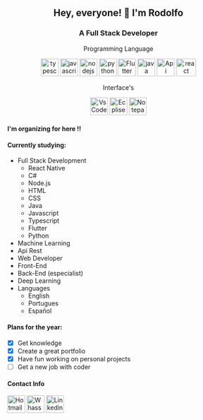 <h2 align="center">Hey, everyone! 👋 I'm Rodolfo</h2>

<h3 align="center">A Full Stack Developer </h3>

<p align="center">Programming Language</p>
<p align="center">
  <img src="https://seeklogo.com/images/T/typescript-logo-B29A3F462D-seeklogo.com.png" alt="typescript" width="40" height="40"/>
  <img src="https://upload.wikimedia.org/wikipedia/commons/thumb/9/99/Unofficial_JavaScript_logo_2.svg/600px-Unofficial_JavaScript_logo_2.svg.png" alt="javascript" width="40" height="40"/>
  <img src="https://nodejs.org/static/images/logos/nodejs-new-pantone-black.svg" alt="nodejs" width="40" height="40"/>
  <img src="https://upload.wikimedia.org/wikipedia/commons/thumb/c/c3/Python-logo-notext.svg/600px-Python-logo-notext.svg.png" alt="python" width="40" height="40"/>
  <img src="https://www.kindpng.com/picc/m/355-3557482_flutter-logo-png-transparent-png.png" alt="Flutter" width="40" height="40"/>
<img src="https://tse4.mm.bing.net/th?id=OIP.dLQRjUReUmbA67NWhT_uVQHaHa&pid=Api&P=0&w=300&h=300" alt="java" width="40" height="40"/>
<img src="https://tse3.mm.bing.net/th?id=OIP.neH7oLSss87jNaoQQIch4wAAAA&pid=Api&P=0&w=300&h=300" alt="Api" width="40" height="40"/>
<img src="https://seeklogo.com/images/R/react-logo-7B3CE81517-seeklogo.com.png" alt="react" width="45" height="40"/>
</p>
<p align="center">Interface's</p>
<p align="center"><img src="https://cdn.jsdelivr.net/gh/chocolatey-community/chocolatey-coreteampackages@00a000c7e5d8cc0d8416468e164eef281f843bff/icons/vscode.png" alt="VsCode" width="40" height="40"/>
<img src="https://tse1.mm.bing.net/th?id=OIP.8OYJYqaCkzrgt4XiNN5j3wHaHa&pid=Api&P=0&w=300&h=300" alt="Ecplise" width="40" height="40"/>
<img src="https://notepad-plus-plus.org/images/logo.svg" alt="Notepad ++" width="40" height="40"/>

</p>

#### I'm organizing for here !!



#### Currently studying:

* Full Stack Development
  + React Native
  + C#
  + Node.js
  + HTML
  + CSS
  + Java
  + Javascript
  + Typescript
  + Flutter
  + Python
* Machine Learning
* Api Rest
* Web Developer
* Front-End
* Back-End (especialist)
* Deep Learning
* Languages
  + English
  + Portugues
  + Español

#### Plans for the year:

* [x] Get knowledge 
* [x] Create a great portfolio
* [x] Have fun working on personal projects
* [ ] Get a new job with coder
#### Contact Info

<a href="mailto:rodolfofranco14@hotmail.com">
<img src="https://www.pittstate.edu/it/_files/images/1200px-microsoft_office_outlook_2018present.png" alt="Hotmail Link" width=40" height="40"></a>
<a href="https://api.whatsapp.com/send?phone=5562985835588">
<img src="https://tse2.mm.bing.net/th?id=OIP.Nf-m41NGgoClnltGcriroAHaHl&pid=Api&P=0&w=300&h=300" alt="Whassap Link" width=40" height="40"></a>
<a href="https://www.linkedin.com/in/rodolfo-franco-26225549/">
<img src="https://cdn.freebiesupply.com/logos/large/2x/linkedin-icon-logo-png-transparent.png" alt="Linkedin Link" width=40" height="40"></a>
